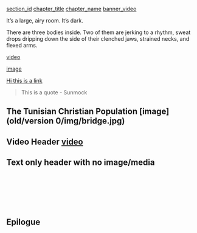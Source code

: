 [section_id](conclusion)
[chapter_title](Conclusion)
[chapter_name](Marwan)
[banner_video](https://s3.amazonaws.com/sunnymock/a/1409173216797.webm)

It’s a large, airy room. It’s dark.

There are three bodies inside. Two of them are jerking to a rhythm, sweat drops dripping down the side of their clenched jaws, strained necks, and flexed arms. 

[video](https://s3.amazonaws.com/sunnymock/a/1409173216797.webm "\"I want to say it loudly.\"")

[image](content/images/IMG_8375.JPG "I’m drunk in the photography. I’m drunk in the dancing.")

[Hi this is a link](http://google.com)

> This is a quote - Sunmock

## The Tunisian Christian Population [image](old/version 0/img/bridge.jpg)

## Video Header [video](https://s3.amazonaws.com/sunnymock/a/1409173216797.webm)

## Text only header with no image/media

<br/>
<br/>
<br/>
<br/>
<br/>

## Epilogue